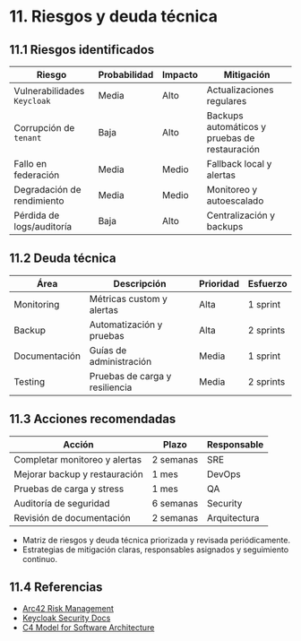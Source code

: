 # 11. Riesgos y deuda técnica

## 11.1 Riesgos identificados

| Riesgo                        | Probabilidad | Impacto | Mitigación                                 |
|-------------------------------|--------------|---------|--------------------------------------------|
| Vulnerabilidades `Keycloak`   | Media        | Alto    | Actualizaciones regulares                  |
| Corrupción de `tenant`        | Baja         | Alto    | Backups automáticos y pruebas de restauración |
| Fallo en federación           | Media        | Medio   | Fallback local y alertas                   |
| Degradación de rendimiento    | Media        | Medio   | Monitoreo y autoescalado                   |
| Pérdida de logs/auditoría     | Baja         | Alto    | Centralización y backups                   |

## 11.2 Deuda técnica

| Área           | Descripción                        | Prioridad | Esfuerzo   |
|----------------|------------------------------------|-----------|------------|
| Monitoring     | Métricas custom y alertas          | Alta      | 1 sprint   |
| Backup         | Automatización y pruebas           | Alta      | 2 sprints  |
| Documentación  | Guías de administración            | Media     | 1 sprint   |
| Testing        | Pruebas de carga y resiliencia     | Media     | 2 sprints  |

## 11.3 Acciones recomendadas

| Acción                            | Plazo      | Responsable   |
|------------------------------------|------------|--------------|
| Completar monitoreo y alertas      | 2 semanas  | SRE          |
| Mejorar backup y restauración      | 1 mes      | DevOps       |
| Pruebas de carga y stress          | 1 mes      | QA           |
| Auditoría de seguridad             | 6 semanas  | Security     |
| Revisión de documentación          | 2 semanas  | Arquitectura |

- Matriz de riesgos y deuda técnica priorizada y revisada periódicamente.
- Estrategias de mitigación claras, responsables asignados y seguimiento continuo.

## 11.4 Referencias

- [Arc42 Risk Management](https://docs.arc42.org/section-11/)
- [Keycloak Security Docs](https://www.keycloak.org/docs/latest/server_admin/#security)
- [C4 Model for Software Architecture](https://c4model.com/)
